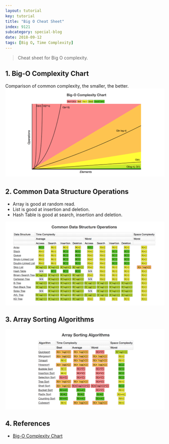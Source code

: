 ```yaml
---
layout: tutorial
key: tutorial
title: "Big O Cheat Sheet"
index: 9121
subcategory: special-blog
date: 2018-09-12
tags: [Big O, Time Complexity]
---
```


> Cheat sheet for Big O complexity.

## 1. Big-O Complexity Chart
Comparison of common complexity, the smaller, the better.
![image](/assets/images/blog/2018-09-12/complexity_chart.png)

## 2. Common Data Structure Operations
* Array is good at random read.
* List is good at insertion and deletion.
* Hash Table is good at search, insertion and deletion.

![image](/assets/images/blog/2018-09-12/data_structure_operations.png)

## 3. Array Sorting Algorithms
![image](/assets/images/blog/2018-09-12/sorting_algorithms.png)

## 4. References
* [Big-O Complexity Chart](http://bigocheatsheet.com/)

